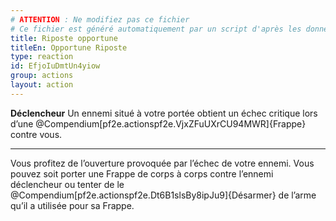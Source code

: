 ```yaml
---
# ATTENTION : Ne modifiez pas ce fichier
# Ce fichier est généré automatiquement par un script d'après les données du module Foundry VTT officiel et de sa traduction
title: Riposte opportune
titleEn: Opportune Riposte
type: reaction
id: EfjoIuDmtUn4yiow
group: actions
layout: action
---
```

<p><strong>Déclencheur</strong> Un ennemi situé à votre portée obtient un échec critique lors d’une @Compendium[pf2e.actionspf2e.VjxZFuUXrCU94MWR]{Frappe} contre vous.</p><hr><p>Vous profitez de l’ouverture provoquée par l’échec de votre ennemi. Vous pouvez soit porter une Frappe de corps à corps contre l’ennemi déclencheur ou tenter de le @Compendium[pf2e.actionspf2e.Dt6B1slsBy8ipJu9]{Désarmer} de l’arme qu’il a utilisée pour sa Frappe.</p>
